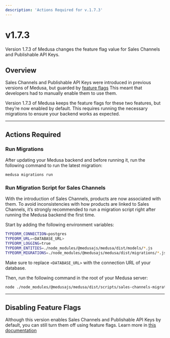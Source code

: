 ```yaml
---
description: 'Actions Required for v.1.7.3'
---
```


# v1.7.3

Version 1.7.3 of Medusa changes the feature flag value for Sales Channels and Publishable API Keys.

## Overview

Sales Channels and Publishable API Keys were introduced in previous versions of Medusa, but guarded by [feature flags](../../development/feature-flags/toggle.md) This meant that developers had to manually enable them to use them.

Version 1.7.3 of Medusa keeps the feature flags for these two features, but they’re now enabled by default. This requires running the necessary migrations to ensure your backend works as expected.

---

## Actions Required

### Run Migrations

After updating your Medusa backend and before running it, run the following command to run the latest migration:

```bash
medusa migrations run
```

### Run Migration Script for Sales Channels

With the introduction of Sales Channels, products are now associated with them. To avoid inconsistencies with how products are linked to Sales Channels, it’s strongly recommended to run a migration script right after running the Medusa backend the first time.

Start by adding the following environment variables:

```bash
TYPEORM_CONNECTION=postgres
TYPEORM_URL=<DATABASE_URL>
TYPEORM_LOGGING=true
TYPEORM_ENTITIES=./node_modules/@medusajs/medusa/dist/models/*.js
TYPEORM_MIGRATIONS=./node_modules/@medusajs/medusa/dist/migrations/*.js
```

Make sure to replace `<DATABASE_URL>` with the connection URL of your database.

Then, run the following command in the root of your Medusa server:

```bash
node ./node_modules/@medusajs/medusa/dist/scripts/sales-channels-migration.js
```

---

## Disabling Feature Flags

Although this version enables Sales Channels and Publishable API Keys by default, you can still turn them off using feature flags. Learn more in [this documentation](../../development/feature-flags/toggle.md#disable-feature-flags)
